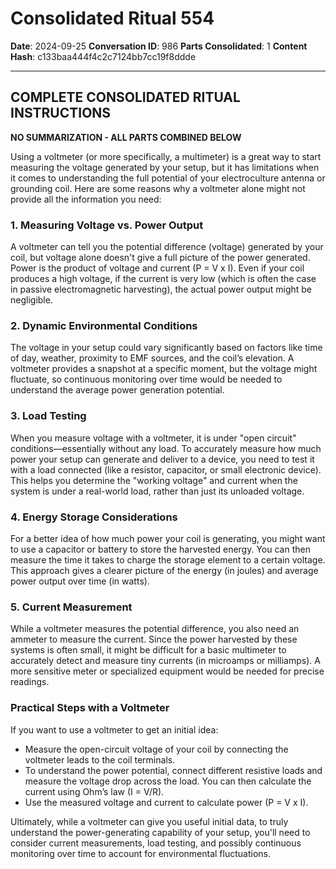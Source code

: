 # Consolidated Ritual 554

**Date**: 2024-09-25
**Conversation ID**: 986
**Parts Consolidated**: 1
**Content Hash**: c133baa444f4c2c7124bb7cc19f8ddde

---

## COMPLETE CONSOLIDATED RITUAL INSTRUCTIONS

**NO SUMMARIZATION - ALL PARTS COMBINED BELOW**

Using a voltmeter (or more specifically, a multimeter) is a great way to start measuring the voltage generated by your setup, but it has limitations when it comes to understanding the full potential of your electroculture antenna or grounding coil. Here are some reasons why a voltmeter alone might not provide all the information you need:

### 1. **Measuring Voltage vs. Power Output**
A voltmeter can tell you the potential difference (voltage) generated by your coil, but voltage alone doesn't give a full picture of the power generated. Power is the product of voltage and current (P = V x I). Even if your coil produces a high voltage, if the current is very low (which is often the case in passive electromagnetic harvesting), the actual power output might be negligible.

### 2. **Dynamic Environmental Conditions**
The voltage in your setup could vary significantly based on factors like time of day, weather, proximity to EMF sources, and the coil’s elevation. A voltmeter provides a snapshot at a specific moment, but the voltage might fluctuate, so continuous monitoring over time would be needed to understand the average power generation potential.

### 3. **Load Testing**
When you measure voltage with a voltmeter, it is under "open circuit" conditions—essentially without any load. To accurately measure how much power your setup can generate and deliver to a device, you need to test it with a load connected (like a resistor, capacitor, or small electronic device). This helps you determine the "working voltage" and current when the system is under a real-world load, rather than just its unloaded voltage.

### 4. **Energy Storage Considerations**
For a better idea of how much power your coil is generating, you might want to use a capacitor or battery to store the harvested energy. You can then measure the time it takes to charge the storage element to a certain voltage. This approach gives a clearer picture of the energy (in joules) and average power output over time (in watts).

### 5. **Current Measurement**
While a voltmeter measures the potential difference, you also need an ammeter to measure the current. Since the power harvested by these systems is often small, it might be difficult for a basic multimeter to accurately detect and measure tiny currents (in microamps or milliamps). A more sensitive meter or specialized equipment would be needed for precise readings.

### Practical Steps with a Voltmeter
If you want to use a voltmeter to get an initial idea:
- Measure the open-circuit voltage of your coil by connecting the voltmeter leads to the coil terminals.
- To understand the power potential, connect different resistive loads and measure the voltage drop across the load. You can then calculate the current using Ohm’s law (I = V/R).
- Use the measured voltage and current to calculate power (P = V x I).

Ultimately, while a voltmeter can give you useful initial data, to truly understand the power-generating capability of your setup, you'll need to consider current measurements, load testing, and possibly continuous monitoring over time to account for environmental fluctuations.